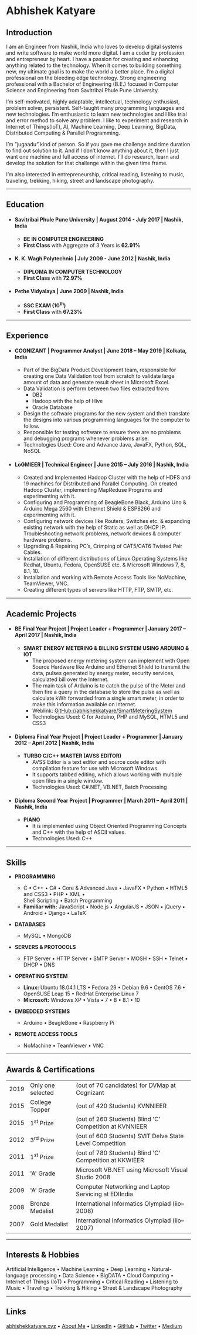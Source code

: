 # Abhishek Katyare

## __Introduction__
I am an Engineer from Nashik, India who loves to develop digital systems and write software to make world more
digital. I am a coder by profession and entrepreneur by heart. I have a passion for creating and enhancing anything
related to the technology. When it comes to building something new, my ultimate goal is to make the world a better
place. I’m a digital professional on the bleeding edge technology. Strong engineering professional with a Bachelor of
Engineering (B.E.) focused in Computer Science and Engineering from Savitribai Phule Pune University.

I’m self-motivated, highly adaptable, intellectual, technology enthusiast, problem solver, persistent. Self-taught
many programming languages and new technologies. I’m enthusiastic to learn new technologies and I like trial and
error method to solve any problem. I like to experiment and research in Internet of Things(IoT), AI, Machine Learning,
Deep Learning, BigData, Distributed Computing & Parallel Programming.

I’m ”jugaadu” kind of person. So if you gave me challenge and time duration to find out solution to it. And if I don’t
know anything about it, then I just want one machine and full access of internet. I’ll do research, learn and develop the
solution for that challenge within the given time frame.

I’m also interested in entrepreneurship, critical reading, listening to music, traveling, trekking, hiking, street and
landscape photography.

----------

## __Education__
+ #### Savitribai Phule Pune University | August 2014 - July 2017 | Nashik, India
	+ **BE IN COMPUTER ENGINEERING**	
	+ **First Class** with Aggregate of 3 Years is **62.91%**
+ #### K. K. Wagh Polytechnic | July 2009 - June 2012 | Nashik, India
	+ **DIPLOMA IN COMPUTER TECHNOLOGY**	
	+ **First Class** with **72.97%**
+ #### Pethe Vidyalaya | June 2009 | Nashik, India
	+ **SSC EXAM (10<sup>th</sup>)**
	+ **First Class** with **67.23%**

----------

## __Experience__
+ #### COGNIZANT | **Programmer Analyst** | June 2018 – May 2019 | Kolkata, India
	+ Part of the BigData Product Development team, responsible for creating one Data Validation tool from scratch to validate large amount of data and generate result sheet in Microsoft Excel.
	+ Data Validation is perform between two files extracted from: 
		+ DB2
		+ Hadoop with the help of Hive
		+ Oracle Database
	+ Design the software programs for the new system and then translate the designs into various programming languages for the computer to follow.
	+ Responsible for testing software to ensure there are no problems and debugging programs whenever problems arise.
	+ Technologies Used: Core and Advance Java, JavaFX, Python, SQL, NoSQL

+ #### LoGMIEER | **Technical Engineer** | June 2015 – July 2016 | Nashik, India
	+ Created and Implemented Hadoop Cluster with the help of HDFS and 19 machines for Distributed and Parallel Computing. On created Hadoop Cluster, implementing MapReduse Programs and experimenting with it.
	+ Configuring and Programming of BeagleBone Black, Arduino Uno & Arduino Mega 2560 with Ethernet Shield & ESP8266 and experimenting with it.
	+ Configuring network devices like Routers, Switches etc. & expanding existing network with the help of Static as well as DHCP IP. Troubleshooting network problems, network devices & computer hardware problems.
	+ Upgrading & Repairing PC’s, Crimping of CAT5/CAT6 Twisted Pair Cables.
	+ Installation of different distributions of Linux Operating Systems like Redhat, Ubuntu, Fedora, OpenSUSE etc. & Microsoft Windows 7, 8, 8.1, 10.
	+ Installation and working with Remote Access Tools like NoMachine, TeamViewer, VNC.
	+ Creating different types of servers like HTTP, FTP, SMTP, etc.

----------

## __Academic Projects__
+ #### BE Final Year Project | **Project Leader + Programmer** | January 2017 – April 2017 | Nashik, India	
	+ **SMART ENERGY METERING & BILLING SYSTEM USING ARDUINO & IOT**
		+ The proposed energy metering system can implement with Open Source Hardware like Arduino and Ethernet Shield to transmit the data, pulses generated by energy meter, security services, calculated bill over the Internet.
		+ The main task of Arduino is to catch the pulse of the Meter and then fire a query in the database to store the pulse as well as calculate kWh forwarded from a single smart meter, in order to make this information available on Internet.
		+ Weblink: [GitHub://abhishekkatyare/SmartMeteringSystem](https://github.com/abhishekkatyare/SmartMeteringSystem)
		+ Technologies Used: C for Arduino, PHP and MySQL, HTML5 and CSS3

+ #### Diploma Final Year Project | **Project Leader + Programmer** | January 2012 – April 2012 | Nashik, India
	+ **TURBO C/C++ MASTER (AVSS EDITOR)**
		+ AVSS Editor is a text editor and source code editor with compilation feature for use with Microsoft Windows.
		+ It supports tabbed editing, which allows working with multiple open files in a single window.
		+ Technologies Used: C#.NET, VB.NET, Batch Processing

+ #### Diploma Second Year Project | **Programmer** | March 2011 – April 2011 | Nashik, India 
	+ **PIANO**
		+ It is implemented using Object Oriented Programming Concepts and C++ with the help of ASCII values.
		+ Technologies Used: C++

----------

## __Skills__
+ **PROGRAMMING**
	+ C • C++ • C# • Core & Advanced Java • JavaFX • Python • HTML5 and CSS3 • PHP • XML •  
Shell Scripting • Batch Programming 
	+ **Familiar with:** JavaScript • Node.js • AngularJS • JSON • jQuery • Android • Django • LaTeX   
  
+ **DATABASES**
	+ MySQL • MongoDB  
  
+ **SERVERS & PROTOCOLS**
	+ FTP Server • HTTP Server • SMTP Server • MOSH • SSH • Telnet • DHCP • DNS  
  
+ **OPERATING SYSTEM**
	+ **Linux:** Ubuntu 18.04.1 LTS • Fedora 29 • Debian 9.6 • CentOS 7.6 • OpenSUSE Leap 15 • RedHat Enterprise Linux 7
	+ **Microsoft:** Windows XP • Vista • 7 • 8 • 8.1 • 10 

+ **EMBEDDED SYSTEMS**
	+ Arduino • BeagleBone • Raspberry Pi 
  
+ **REMOTE ACCESS TOOLS**
	+ NoMachine • TeamViewer • VNC

----------

## __Awards & Certifications__
<table>
  <tr>
    <td>2019</td>
    <td>Only one selected</td>
    <td>(out of 70 candidates) for DVMap at Cognizant</td>
  </tr>
  <tr>
    <td>2015</td>
    <td>College Topper</td>
    <td>(out of 420 Students) KVNNIEER</td>
  </tr>
  <tr>
    <td>2015</td>
    <td>1<sup>st</sup> Prize</td>
    <td>(out of 260 Students) Blind 'C' Competition at KVNNIEER</td>
  </tr>
  <tr>
    <td>2012</td>
    <td>3<sup>rd</sup> Prize</td>
    <td>(out of 600 Students) SVIT Delve State Level Competition</td>
  </tr>
  <tr>
    <td>2011</td>
    <td>1<sup>st</sup> Prize</td>
    <td>(out of 780 Students) Blind 'C' Competition at KKWIEER</td>
  </tr>
  <tr>
    <td>2011</td>
    <td>'A' Grade</td>
    <td>Microsoft VB.NET using Microsoft Visual Studio 2008</td>
  </tr>
  <tr>
    <td>2009</td>
    <td>'A' Grade</td>
    <td>Computer Networking and Laptop Servicing at EDIIndia</td>
  </tr>
  <tr>
    <td>2008</td>
    <td>Bronze Medalist</td>
    <td>International Informatics Olympiad (iio–2008)</td>
  </tr>
  <tr>
    <td>2007</td>
    <td>Gold Medalist</td>
    <td>International Informatics Olympiad (iio–2007)</td>
  </tr>
</table>

----------

## __Interests & Hobbies__
Artificial Intelligence • Machine Learning • Deep Learning • Natural-language processing • Data Science • BigDATA • Cloud Computing • 
Internet of Things (IoT) • Programming • Critical Reading • Listening to Music • Traveling • Trekking & Hiking • Street & Landscape Photography

----------

## __Links__
[abhishekkatyare.xyz](https://www.abhishekkatyare.xyz/) • 
[About.Me](https://about.me/abhishekkatyare) • 
[LinkedIn](http://www.linkedin.com/in/abhishekkatyare) • 
[GitHub](https://github.com/abhishekkatyare) • 
[Twitter](https://twitter.com/AbhishekKatyare) • 
[Medium](https://medium.com/@abhishekkatyare) 
